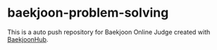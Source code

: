 # baekjoon-problem-solving
This is a auto push repository for Baekjoon Online Judge created with [BaekjoonHub](https://github.com/BaekjoonHub/BaekjoonHub).
